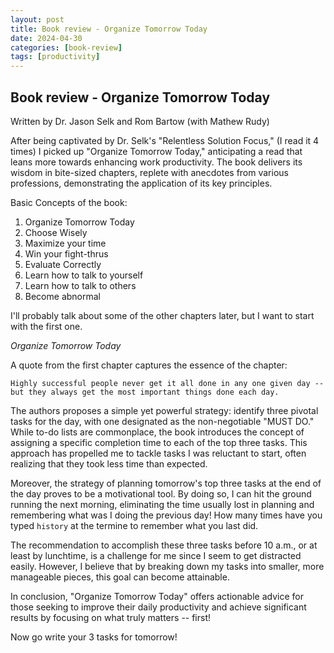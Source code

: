 ```yaml
---
layout: post
title: Book review - Organize Tomorrow Today  
date: 2024-04-30
categories: [book-review]
tags: [productivity]
---
```


## Book review - Organize Tomorrow Today

Written by Dr. Jason Selk and Rom Bartow (with Mathew Rudy)

After being captivated by Dr. Selk's "Relentless Solution Focus," (I read it 4 times) I picked up "Organize Tomorrow Today," anticipating a read that leans more towards enhancing work productivity. The book delivers its wisdom in bite-sized chapters, replete with anecdotes from various professions, demonstrating the application of its key principles.

Basic Concepts of the book:

1. Organize Tomorrow Today
1. Choose Wisely
1. Maximize your time
1. Win your fight-thrus
1. Evaluate Correctly
1. Learn how to talk to yourself
1. Learn how to talk to others
1. Become abnormal

I'll probably talk about some of the other chapters later, but I want to start with the first one.

*Organize Tomorrow Today*

A quote from the first chapter captures the essence of the chapter:

```
Highly successful people never get it all done in any one given day -- but they always get the most important things done each day.
```

The authors proposes a simple yet powerful strategy: identify three pivotal tasks for the day, with one designated as the non-negotiable "MUST DO." While to-do lists are commonplace, the book introduces the concept of assigning a specific completion time to each of the top three tasks. This approach has propelled me to tackle tasks I was reluctant to start, often realizing that they took less time than expected.

Moreover, the strategy of planning tomorrow's top three tasks at the end of the day proves to be a motivational tool. By doing so, I can hit the ground running the next morning, eliminating the time usually lost in planning and remembering what was I doing the previous day! How many times have you typed `history` at the termine to remember what you last did.

The recommendation to accomplish these three tasks before 10 a.m., or at least by lunchtime, is a challenge for me since I seem to get distracted easily. However, I believe that by breaking down my tasks into smaller, more manageable pieces, this goal can become attainable.

In conclusion, "Organize Tomorrow Today" offers actionable advice for those seeking to improve their daily productivity and achieve significant results by focusing on what truly matters -- first!

Now go write your 3 tasks for tomorrow! 

